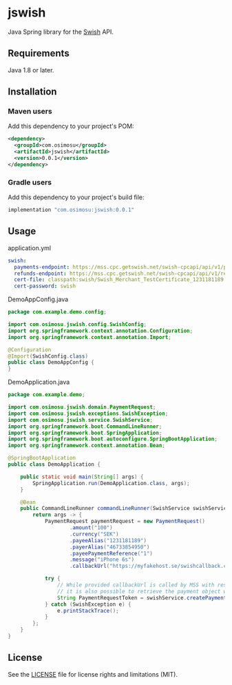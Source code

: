 # jswish

Java Spring library for the [Swish](https://www.getswish.se/) API.

## Requirements

Java 1.8 or later.

## Installation

### Maven users

Add this dependency to your project's POM:

```xml
<dependency>
  <groupId>com.osimosu</groupId>
  <artifactId>jswish</artifactId>
  <version>0.0.1</version>
</dependency>
```

### Gradle users

Add this dependency to your project's build file:

```groovy
implementation "com.osimosu:jswish:0.0.1"
```

## Usage


application.yml

```yaml
swish:
  payments-endpoint: https://mss.cpc.getswish.net/swish-cpcapi/api/v1/paymentrequests/
  refunds-endpoint: https://mss.cpc.getswish.net/swish-cpcapi/api/v1/refunds/
  cert-file: classpath:swish/Swish_Merchant_TestCertificate_1231181189.p12
  cert-password: swish
```

DemoAppConfig.java
```java
package com.example.demo.config;

import com.osimosu.jswish.config.SwishConfig;
import org.springframework.context.annotation.Configuration;
import org.springframework.context.annotation.Import;

@Configuration
@Import(SwishConfig.class)
public class DemoAppConfig {
}

```


DemoApplication.java

```java
package com.example.demo;

import com.osimosu.jswish.domain.PaymentRequest;
import com.osimosu.jswish.exceptions.SwishException;
import com.osimosu.jswish.service.SwishService;
import org.springframework.boot.CommandLineRunner;
import org.springframework.boot.SpringApplication;
import org.springframework.boot.autoconfigure.SpringBootApplication;
import org.springframework.context.annotation.Bean;

@SpringBootApplication
public class DemoApplication {

	public static void main(String[] args) {
		SpringApplication.run(DemoApplication.class, args);
	}

	@Bean
	public CommandLineRunner commandLineRunner(SwishService swishService) {
		return args -> {
			PaymentRequest paymentRequest = new PaymentRequest()
					.amount("100")
					.currency("SEK")
					.payeeAlias("1231181189")
					.payerAlias("46733854950")
					.payeePaymentReference("1")
					.message("iPhone 6s")
					.callbackUrl("https://myfakehost.se/swishcallback.cfm");

			try {
				// While provided callbackUrl is called by MSS with result of payment request,
				// it is also possible to retrieve the payment object with swishService.getPayment(PaymentRequestToken)
				String PaymentRequestToken = swishService.createPayment(paymentRequest);
			} catch (SwishException e) {
				e.printStackTrace();
			}
		};
	}
}
```

## License

See the [LICENSE](LICENSE.md) file for license rights and limitations (MIT).
